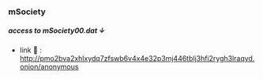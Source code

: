 ### mSociety

##### access to mSociety00.dat ↓

  - link 🔗 : http://pmo2bva2xhlxydq7zfswb6v4x4e32p3mj446tblj3hfi2rygh3lraqyd.onion/anonymous 

